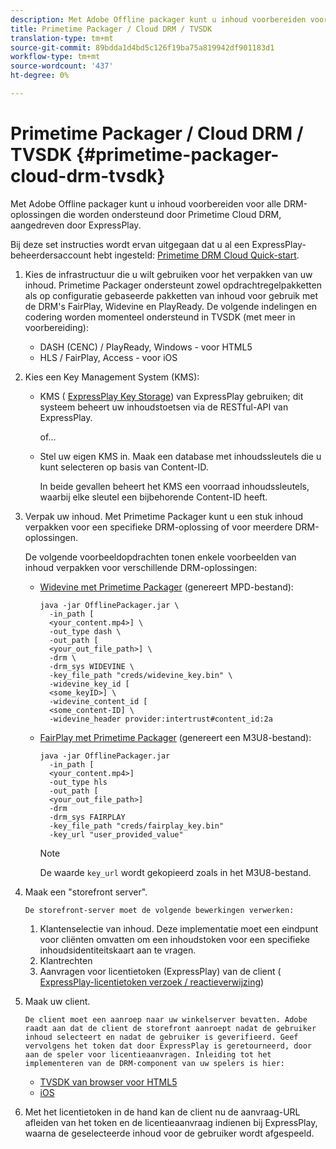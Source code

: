 ```yaml
---
description: Met Adobe Offline packager kunt u inhoud voorbereiden voor alle DRM-oplossingen die worden ondersteund door Primetime Cloud DRM, aangedreven door ExpressPlay.
title: Primetime Packager / Cloud DRM / TVSDK
translation-type: tm+mt
source-git-commit: 89bdda1d4bd5c126f19ba75a819942df901183d1
workflow-type: tm+mt
source-wordcount: '437'
ht-degree: 0%

---
```



# Primetime Packager / Cloud DRM / TVSDK {#primetime-packager-cloud-drm-tvsdk}

Met Adobe Offline packager kunt u inhoud voorbereiden voor alle DRM-oplossingen die worden ondersteund door Primetime Cloud DRM, aangedreven door ExpressPlay.

Bij deze set instructies wordt ervan uitgegaan dat u al een ExpressPlay-beheerdersaccount hebt ingesteld: [Primetime DRM Cloud Quick-start](../../../multi-drm-workflows/quick-start/quick-overview.md).
1. Kies de infrastructuur die u wilt gebruiken voor het verpakken van uw inhoud. Primetime Packager ondersteunt zowel opdrachtregelpakketten als op configuratie gebaseerde pakketten van inhoud voor gebruik met de DRM&#39;s FairPlay, Widevine en PlayReady. De volgende indelingen en codering worden momenteel ondersteund in TVSDK (met meer in voorbereiding):

   * DASH (CENC) / PlayReady, Windows - voor HTML5
   * HLS / FairPlay, Access - voor iOS

1. Kies een Key Management System (KMS):

   * KMS ( [ExpressPlay Key Storage](https://www.expressplay.com/developer/key-storage/)) van ExpressPlay gebruiken; dit systeem beheert uw inhoudstoetsen via de RESTful-API van ExpressPlay.

      of...

   * Stel uw eigen KMS in. Maak een database met inhoudssleutels die u kunt selecteren op basis van Content-ID.

      In beide gevallen beheert het KMS een voorraad inhoudssleutels, waarbij elke sleutel een bijbehorende Content-ID heeft.

1. Verpak uw inhoud. Met Primetime Packager kunt u een stuk inhoud verpakken voor een specifieke DRM-oplossing of voor meerdere DRM-oplossingen.

   De volgende voorbeeldopdrachten tonen enkele voorbeelden van inhoud verpakken voor verschillende DRM-oplossingen:

   * [Widevine met Primetime Packager](https://helpx.adobe.com/content/dam/help/en/primetime/guides/offline_packager_getting_started.pdf#page=19)  (genereert MPD-bestand):

      ```
      java -jar OfflinePackager.jar \ 
        -in_path [ 
        <your_content.mp4>] \ 
        -out_type dash \ 
        -out_path [ 
        <your_out_file_path>] \ 
        -drm \ 
        -drm_sys WIDEVINE \ 
        -key_file_path "creds/widevine_key.bin" \ 
        -widevine_key_id [ 
        <some_keyID>] \ 
        -widevine_content_id [ 
        <some_content-ID] \ 
        -widevine_header provider:intertrust#content_id:2a
      ```

   * [FairPlay met Primetime Packager](https://helpx.adobe.com/content/dam/help/en/primetime/guides/offline_packager_getting_started.pdf#page=20)  (genereert een M3U8-bestand):

      ```
      java -jar OfflinePackager.jar  
        -in_path [ 
        <your_content.mp4>]  
        -out_type hls  
        -out_path [ 
        <your_out_file_path>]  
        -drm  
        -drm_sys FAIRPLAY  
        -key_file_path "creds/fairplay_key.bin"  
        -key_url "user_provided_value"
      ```

      >[!NOTE]
      >
      >De waarde `key_url` wordt gekopieerd zoals in het M3U8-bestand.

1. Maak een &quot;storefront server&quot;.

       De storefront-server moet de volgende bewerkingen verwerken:
   
   1. Klantenselectie van inhoud. Deze implementatie moet een eindpunt voor cliënten omvatten om een inhoudstoken voor een specifieke inhoudsidentiteitskaart aan te vragen.
   1. Klantrechten
   1. Aanvragen voor licentietoken (ExpressPlay) van de client ( [ExpressPlay-licentietoken verzoek / reactieverwijzing](../../../multi-drm-workflows/license-token-req-resp-ref/license-req-resp-overview.md))

1. Maak uw client.

       De client moet een aanroep naar uw winkelserver bevatten. Adobe raadt aan dat de client de storefront aanroept nadat de gebruiker inhoud selecteert en nadat de gebruiker is geverifieerd. Geef vervolgens het token dat door ExpressPlay is geretourneerd, door aan de speler voor licentieaanvragen. Inleiding tot het implementeren van de DRM-component van uw spelers is hier:
   
   * [TVSDK van browser voor HTML5](https://help.adobe.com/en_US/primetime/psdk/browser_tvsdk/index.html#PSDKs-reference-DRM_interface_overview)
   * [iOS](../../../../programming/tvsdk-3x-ios-prog/ios-3x-drm-content-security/ios-3x-apple-fairplay-tvsdk.md)

1. Met het licentietoken in de hand kan de client nu de aanvraag-URL afleiden van het token en de licentieaanvraag indienen bij ExpressPlay, waarna de geselecteerde inhoud voor de gebruiker wordt afgespeeld.
